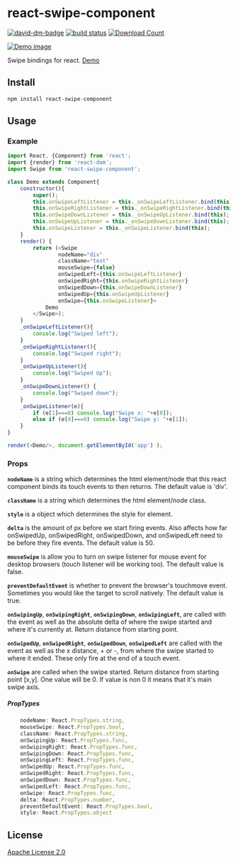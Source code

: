 # react-swipe-component

[![david-dm-badge](https://david-dm.org/exelban/react-swipe-component.svg)](https://david-dm.org/exelban/react-swipe-component)
[![build status](https://travis-ci.org/exelban/react-swipe-component.svg?branch=master)](https://travis-ci.org/exelban/react-swipe-component)
[![Download Count](http://img.shields.io/npm/dm/react-swipe-component.svg)](https://www.npmjs.com/package/react-swipe-component)

[![Demo image](https://s3.eu-central-1.amazonaws.com/serhiy/Github_repo/react-swipe-component.png)](https://exelban.github.io/react-swipe-component)

Swipe bindings for react.
[Demo](https://exelban.github.io/react-swipe-component/)

## Install
```javascript
npm install react-swipe-component
```

## Usage
### Example
```javascript
import React, {Component} from 'react';
import {render} from 'react-dom';
import Swipe from 'react-swipe-component';

class Demo extends Component{
    constructor(){
        super();
        this.onSwipeLeftListener = this._onSwipeLeftListener.bind(this);
        this.onSwipeRightListener = this._onSwipeRightListener.bind(this);
        this.onSwipeDownListener = this._onSwipeUpListener.bind(this);
        this.onSwipeUpListener = this._onSwipeDownListener.bind(this);
        this.onSwipeListener = this._onSwipeListener.bind(this);
    }
    render() {
        return (<Swipe 
                nodeName="div"
                className="test"
                mouseSwipe={false}
                onSwipedLeft={this.onSwipeLeftListener} 
                onSwipedRight={this.onSwipeRightListener} 
                onSwipedDown={this.onSwipeDownListener} 
                onSwipedUp={this.onSwipeUpListener}
                onSwipe={this.onSwipeListener}>
            Demo
        </Swipe>);
    }
    _onSwipeLeftListener(){
        console.log("Swiped left");
    }
    _onSwipeRightListener(){
        console.log("Swiped right");
    }
    _onSwipeUpListener(){
        console.log("Swiped Up");
    }
    _onSwipeDownListener() {
        console.log("Swiped down");
    }
    _onSwipeListener(e){
        if (e[1]===0) console.log("Swipe x: "+e[0]);
        else if (e[0]===0) console.log("Swipe y: "+e[1]);
    }
}

render(<Demo/>, document.getElementById('app') );
```

### Props
**```nodeName```** is a string which determines the html element/node that this react component binds its touch events to then returns. The default value is 'div'.

**```className```** is a string which determines the html element/node class.

**```style```** is a object which determines the style for element.


**```delta```** is the amount of px before we start firing events. Also affects how far onSwipedUp, onSwipedRight, onSwipedDown, and onSwipedLeft need to be before they fire events. The default value is 50.

**```mouseSwipe```** is allow you to turn on swipe listener for mouse event for desktop browsers (touch listener will be working too). The default value is false.

**```preventDefaultEvent```** is whether to prevent the browser's touchmove event. Sometimes you would like the target to scroll natively. The default value is true.


**```onSwipingUp```**, **```onSwipingRight```**, **```onSwipingDown```**, **```onSwipingLeft```**, are called with the event as well as the absolute delta of where the swipe started and where it's currently at. Return distance from starting point.

**```onSwipedUp```**, **```onSwipedRight```**, **```onSwipedDown```**, **```onSwipedLeft```** are called with the event as well as the x distance, + or -, from where the swipe started to where it ended. These only fire at the end of a touch event.

**```onSwipe```** are called when the swipe started. Return distance from starting point [x,y]. One value will be 0. If value is non 0 it means that it's main swipe axis.


##### PropTypes
```javascript
    nodeName: React.PropTypes.string,
    mouseSwipe: React.PropTypes.bool,
    className: React.PropTypes.string,
    onSwipingUp: React.PropTypes.func,
    onSwipingRight: React.PropTypes.func,
    onSwipingDown: React.PropTypes.func,
    onSwipingLeft: React.PropTypes.func,
    onSwipedUp: React.PropTypes.func,
    onSwipedRight: React.PropTypes.func,
    onSwipedDown: React.PropTypes.func,
    onSwipedLeft: React.PropTypes.func,
    onSwipe: React.PropTypes.func,
    delta: React.PropTypes.number,
    preventDefaultEvent: React.PropTypes.bool,
    style: React.PropTypes.object
```
## License

[Apache License 2.0](https://github.com/exelban/react-swipe-component/blob/master/LICENSE.md)

